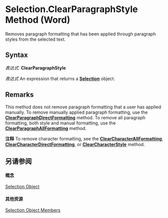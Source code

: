 
# Selection.ClearParagraphStyle Method (Word)

Removes paragraph formatting that has been applied through paragraph styles from the selected text.


## Syntax

 _表达式_. **ClearParagraphStyle**

 _表达式_ An expression that returns a **[Selection](7b574a91-c33e-ecfd-6783-6b7528b2ed8f.md)** object.


## Remarks

This method does not remove paragraph formatting that a user has applied manually. To remove manually applied paragraph formatting, use the  **[ClearParagraphDirectFormatting](66df2319-f02e-7cd9-4cef-fda6468dcd67.md)** method. To remove all paragraph formatting, both style and manual formatting, use the **[ClearParagraphAllFormatting](b3a88322-933a-ff14-e788-e1934aba243d.md)** method.


 **注释**  To remove character formatting, see the  **[ClearCharacterAllFormatting](1d0dfb43-4855-1534-5ec2-475232a6a457.md)**, **[ClearCharacterDirectFormatting](d2138876-c832-2407-a53e-5bd4af2421b7.md)**, or **[ClearCharacterStyle](ff9795f9-ea74-fa03-5d87-9c56152d179d.md)** method.


## 另请参阅


#### 概念


[Selection Object](7b574a91-c33e-ecfd-6783-6b7528b2ed8f.md)
#### 其他资源


[Selection Object Members](http://msdn.microsoft.com/library/71e67a43-d40a-ad9a-8ef2-c5c487733e0d%28Office.15%29.aspx)